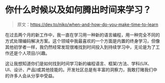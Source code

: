 # 你什么时候以及如何腾出时间来学习？

> 原文：<https://dev.to/niko/when-and-how-do-you-make-time-to-learn>

在过去两个月的新工作中，我一直在学习用一种新的语言编程，用一种完全不同的方式处理编码解决方案。这个领域中我最喜欢的一个方面是内置的终身学习，但像其他初学者一样，我仍然经常发现很难找到时间投入到持续学习中，无论是为了工作还是个人项目/兴趣。

这让我想知道你们是如何找到时间学习新的编程语言、框架/方法、学科(UX、UI、设计、产品)或其他技能的。开发社区总是有丰富的洞察力，我敢打赌我们中的许多人会从分享中受益。